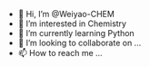 - 👋 Hi, I’m @Weiyao-CHEM
- 👀 I’m interested in Chemistry
- 🌱 I’m currently learning Python
- 💞️ I’m looking to collaborate on ...
- 📫 How to reach me ...

<!---
Weiyao-CHEM/Weiyao-CHEM is a ✨ special ✨ repository because its `README.md` (this file) appears on your GitHub profile.
You can click the Preview link to take a look at your changes.
--->

